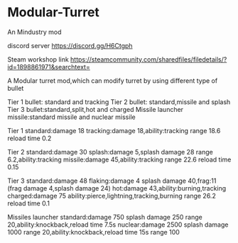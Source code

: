 # Modular-Turret
An Mindustry mod

discord server https://discord.gg/H6Ctgph

Steam workshop link https://steamcommunity.com/sharedfiles/filedetails/?id=1898861971&searchtext=

A Modular turret mod,which can modify turret by using different type of bullet

Tier 1 bullet: standard and tracking
Tier 2 bullet: standard,missile and splash
Tier 3 bullet:standard,split,hot and charged
Missile launcher missile:standard missile and nuclear missile

Tier 1 standard:damage 18
tracking:damage 18,ability:tracking
range 18.6
reload time 0.2

Tier 2 standard:damage 30
splash:damage 5,splash damage 28 range 6.2,ability:tracking
missile:damage 45,ability:tracking
range 22.6
reload time 0.15

Tier 3 standard:damage 48
flaking:damage 4 splash damage 40,frag:11 (frag damage 4,splash damage 24)
hot:damage 43,ability:burning,tracking
charged:damage 75 ability:pierce,lightning,tracking,burning
range 26.2
reload time 0.1

Missiles launcher standard:damage 750 splash damage 250 range 20,ability:knockback,reload time 7.5s
nuclear:damage 2500 splash damage 1000 range 20,ability:knockback,reload time 15s
range 100
